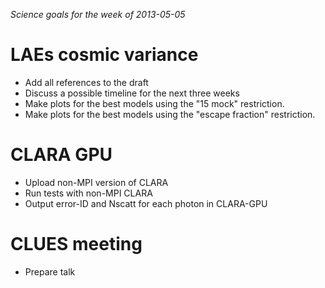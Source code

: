 *Science goals for the week of 2013-05-05*

LAEs cosmic variance
====================
* Add all references to the draft
* Discuss a possible timeline for the next three weeks
* Make plots for the best models using the "15 mock" restriction.
* Make plots for the best models using the "escape fraction" restriction.

CLARA GPU
=========
* Upload non-MPI version of CLARA
* Run tests with non-MPI CLARA
* Output error-ID and Nscatt for each photon in CLARA-GPU

CLUES meeting
==============
* Prepare talk
